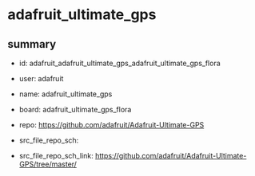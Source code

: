 # adafruit_ultimate_gps
 
## summary 
* id: adafruit_adafruit_ultimate_gps_adafruit_ultimate_gps_flora
* user: adafruit
* name: adafruit_ultimate_gps
* board: adafruit_ultimate_gps_flora
* repo: https://github.com/adafruit/Adafruit-Ultimate-GPS



* src_file_repo_sch: 
* src_file_repo_sch_link: https://github.com/adafruit/Adafruit-Ultimate-GPS/tree/master/






